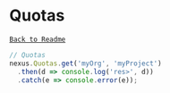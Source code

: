 # Quotas

[`Back to Readme`](../../#readme)

```typescript
// Quotas
nexus.Quotas.get('myOrg', 'myProject')
  .then(d => console.log('res>', d))
  .catch(e => console.error(e));
```
